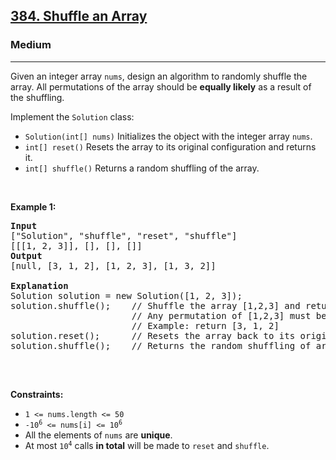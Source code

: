 <h2><a href="https://leetcode.com/problems/shuffle-an-array/">384. Shuffle an Array</a></h2><h3>Medium</h3><hr><p>Given an integer array <code>nums</code>, design an algorithm to randomly shuffle the array. All permutations of the array should be <strong>equally likely</strong> as a result of the shuffling.</p>

<p>Implement the <code>Solution</code> class:</p>

<ul>
	<li><code>Solution(int[] nums)</code> Initializes the object with the integer array <code>nums</code>.</li>
	<li><code>int[] reset()</code> Resets the array to its original configuration and returns it.</li>
	<li><code>int[] shuffle()</code> Returns a random shuffling of the array.</li>
</ul>

<p>&nbsp;</p>
<p><strong class="example">Example 1:</strong></p>

<pre>
<strong>Input</strong>
[&quot;Solution&quot;, &quot;shuffle&quot;, &quot;reset&quot;, &quot;shuffle&quot;]
[[[1, 2, 3]], [], [], []]
<strong>Output</strong>
[null, [3, 1, 2], [1, 2, 3], [1, 3, 2]]

<strong>Explanation</strong>
Solution solution = new Solution([1, 2, 3]);
solution.shuffle();    // Shuffle the array [1,2,3] and return its result.
                       // Any permutation of [1,2,3] must be equally likely to be returned.
                       // Example: return [3, 1, 2]
solution.reset();      // Resets the array back to its original configuration [1,2,3]. Return [1, 2, 3]
solution.shuffle();    // Returns the random shuffling of array [1,2,3]. Example: return [1, 3, 2]

</pre>

<p>&nbsp;</p>
<p><strong>Constraints:</strong></p>

<ul>
	<li><code>1 &lt;= nums.length &lt;= 50</code></li>
	<li><code>-10<sup>6</sup> &lt;= nums[i] &lt;= 10<sup>6</sup></code></li>
	<li>All the elements of <code>nums</code> are <strong>unique</strong>.</li>
	<li>At most <code>10<sup>4</sup></code> calls <strong>in total</strong> will be made to <code>reset</code> and <code>shuffle</code>.</li>
</ul>
